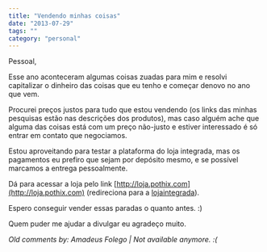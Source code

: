 ```yaml
---
title: "Vendendo minhas coisas"
date: "2013-07-29"
tags: ""
category: "personal"
---
```


Pessoal,

Esse ano aconteceram algumas coisas zuadas para mim e resolvi capitalizar o
dinheiro das coisas que eu tenho e começar denovo no ano que vem.

Procurei preços justos para tudo que estou vendendo (os links das minhas
pesquisas estão nas descrições dos produtos), mas caso alguém ache que alguma
das coisas está com um preço não-justo e estiver interessado é só entrar em
contato que negociamos.

Estou aproveitando para testar a plataforma do loja integrada, mas os
pagamentos eu prefiro que sejam por depósito mesmo, e se possível marcamos a
entrega pessoalmente.

Dá para acessar a loja pelo link [http://loja.pothix.com](http://loja.pothix.com)
(redireciona para a [lojaintegrada](http://pothix.lojaintegrada.com.br)).

Espero conseguir vender essas paradas o quanto antes. :)

Quem puder me ajudar a divulgar eu agradeço muito.



_Old comments by: Amadeus Folego | Not available anymore. :(_
